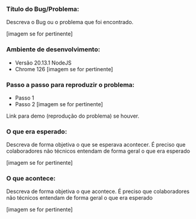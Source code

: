### Título do Bug/Problema:
Descreva o Bug ou o problema que foi encontrado.

[imagem se for pertinente]

### Ambiente de desenvolvimento:
- Versão 20.13.1 NodeJS
- Chrome 126
[imagem se for pertinente]
 
### Passo a passo para reproduzir o problema:
- Passo 1
- Passo 2
[imagem se for pertinente]

Link para demo (reprodução do problema) se houver.

### O que era esperado:
Descreva de forma objetiva o que se esperava acontecer. É preciso que colaboradores não técnicos entendam de forma geral o que era esperado

[imagem se for pertinente]

### O que acontece:
Descreva de forma objetiva o que acontece. É preciso que colaboradores não técnicos entendam de forma geral o que era esperado

[imagem se for pertinente]